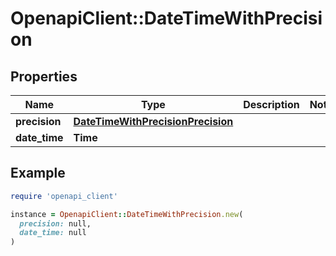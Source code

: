 # OpenapiClient::DateTimeWithPrecision

## Properties

| Name | Type | Description | Notes |
| ---- | ---- | ----------- | ----- |
| **precision** | [**DateTimeWithPrecisionPrecision**](DateTimeWithPrecisionPrecision.md) |  |  |
| **date_time** | **Time** |  |  |

## Example

```ruby
require 'openapi_client'

instance = OpenapiClient::DateTimeWithPrecision.new(
  precision: null,
  date_time: null
)
```

